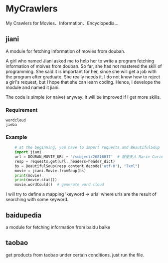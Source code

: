 # MyCrawlers
My Crawlers for Movies、Information、Encyclopedia...


## jiani

A module for fetching information of movies from douban.

A girl who named Jiani asked me to help her to write a program fetching information of moives from douban. So far, she has not mastered the skill of programming. She said it is important for her, since she will get a job with the program after graduate. She really needs it. I do not know how to reject a girl's request, but I hope that she can learn coding. Hence, I develope the module and named it jiani.

The code is simple (or naive) anyway. It will be improved if I get more skills.


### Requirement

    wordcloud
    jieba
    

### Example
```python
    # at the beginning, you have to import requests and BeautifulSoup
    import jiani
    url = DOUBAN_MOVIE_URL + '/subject/26816017'  # 居里夫人 Marie Curie -> url ???
    resp = requests.get(url, headers=header_dict)
    bs = BeautifulSoup(resp.content.decode('utf-8'), "lxml")
    movie = jiani.Movie.fromSoup(bs)
    print(movie)
    print(movie.stat())
    movie.wordCould()  # generate word cloud
```

I will try to define a mapping 'keyword -> urls' where urls are the result of searching with some keyword.

## baidupedia

a module for fetching information from baidu baike


## taobao

get products from taobao under certain conditions.
just run the file.
